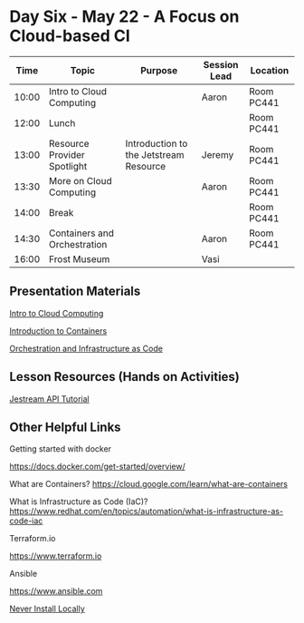 # Day Six - May 22 - A Focus on Cloud-based CI

| Time | Topic | Purpose | Session Lead | Location |
|------|-------|---------|--------------|----------|
| 10:00 | Intro to Cloud Computing | | Aaron |Room PC441 | 
| 12:00 | Lunch | | |Room PC441 |
| 13:00 | Resource Provider Spotlight | Introduction to the Jetstream Resource | Jeremy |Room PC441 | 
| 13:30 | More on Cloud Computing | | Aaron |Room PC441 | 
| 14:00 | Break | | |Room PC441 | 
| 14:30 | Containers and Orchestration | | Aaron |Room PC441 | 
| 16:00 | Frost Museum | | Vasi | | 

## Presentation Materials

[Intro to Cloud Computing](01-Intro%20to%20Cloud%20Computing/STEP1-Miami-Apr-2023-JS2-Wells.pptx)

[Introduction to Containers](02-Containers/Wells-2023-Introduction-to-Containers.pptx)

[Orchestration and Infrastructure as Code](03-Orchestration/wellsaar-Orchestration-and-IaC.pptx)


## Lesson Resources (Hands on Activities)

[Jestream API Tutorial](https://github.com/jlf599/JetstreamAPITutorial)


## Other Helpful Links

Getting started with docker

https://docs.docker.com/get-started/overview/

What are Containers?
https://cloud.google.com/learn/what-are-containers

What is Infrastructure as Code (IaC)?
https://www.redhat.com/en/topics/automation/what-is-infrastructure-as-code-iac


Terraform.io

https://www.terraform.io

Ansible

https://www.ansible.com

[Never Install Locally](https://www.youtube.com/watch?v=J0NuOlA2xDc)
